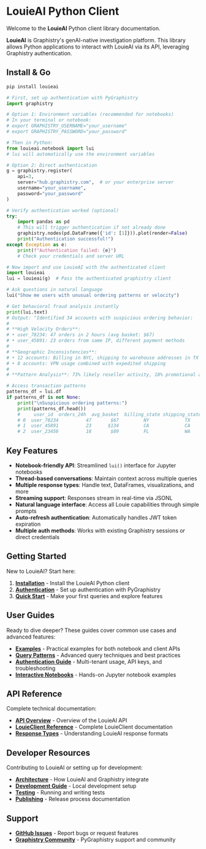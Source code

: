# LouieAI Python Client

Welcome to the **LouieAI** Python client library documentation.

**LouieAI** is Graphistry's genAI-native investigation platform. This library allows Python applications to interact with LouieAI via its API, leveraging Graphistry authentication.

## Install & Go

```bash
pip install louieai
```

```python
# First, set up authentication with PyGraphistry
import graphistry

# Option 1: Environment variables (recommended for notebooks)
# In your terminal or notebook:
# export GRAPHISTRY_USERNAME="your_username"
# export GRAPHISTRY_PASSWORD="your_password"

# Then in Python:
from louieai.notebook import lui
# lui will automatically use the environment variables

# Option 2: Direct authentication
g = graphistry.register(
    api=3, 
    server="hub.graphistry.com",  # or your enterprise server
    username="your_username", 
    password="your_password"
)

# Verify authentication worked (optional)
try:
    import pandas as pd
    # This will trigger authentication if not already done
    graphistry.nodes(pd.DataFrame({'id': [1]})).plot(render=False)
    print("Authentication successful!")
except Exception as e:
    print(f"Authentication failed: {e}")
    # Check your credentials and server URL

# Now import and use LouieAI with the authenticated client
import louieai
lui = louieai(g)  # Pass the authenticated graphistry client

# Ask questions in natural language
lui("Show me users with unusual ordering patterns or velocity")

# Get behavioral fraud analysis instantly
print(lui.text)
# Output: "Identified 34 accounts with suspicious ordering behavior:
# 
# **High Velocity Orders**:
# • user_78234: 47 orders in 2 hours (avg basket: $67)
# • user_45891: 23 orders from same IP, different payment methods
# 
# **Geographic Inconsistencies**:
# • 12 accounts: Billing in NYC, shipping to warehouse addresses in TX
# • 8 accounts: VPN usage combined with expedited shipping
# 
# **Pattern Analysis**: 73% likely reseller activity, 18% promotional abuse"

# Access transaction patterns
patterns_df = lui.df
if patterns_df is not None:
    print("\nSuspicious ordering patterns:")
    print(patterns_df.head())
    #     user_id  orders_24h  avg_basket  billing_state shipping_state  pattern_type
    # 0  user_78234          47       $67         NY             TX      high_velocity
    # 1  user_45891          23      $134         CA             CA      payment_cycling  
    # 2  user_23456          18       $89         FL             WA      geo_inconsistent
```

## Key Features

- **Notebook-friendly API**: Streamlined `lui()` interface for Jupyter notebooks
- **Thread-based conversations**: Maintain context across multiple queries
- **Multiple response types**: Handle text, DataFrames, visualizations, and more
- **Streaming support**: Responses stream in real-time via JSONL
- **Natural language interface**: Access all Louie capabilities through simple prompts
- **Auto-refresh authentication**: Automatically handles JWT token expiration
- **Multiple auth methods**: Works with existing Graphistry sessions or direct credentials

## Getting Started

New to LouieAI? Start here:

1. **[Installation](getting-started/installation.md)** - Install the LouieAI Python client
2. **[Authentication](getting-started/authentication.md)** - Set up authentication with PyGraphistry
3. **[Quick Start](getting-started/quick-start.md)** - Make your first queries and explore features

## User Guides

Ready to dive deeper? These guides cover common use cases and advanced features:

- **[Examples](guides/examples.md)** - Practical examples for both notebook and client APIs
- **[Query Patterns](guides/query-patterns.md)** - Advanced query techniques and best practices
- **[Authentication Guide](guides/authentication.md)** - Multi-tenant usage, API keys, and troubleshooting
- **[Interactive Notebooks](getting-started/notebooks/)** - Hands-on Jupyter notebook examples

## API Reference

Complete technical documentation:

- **[API Overview](api/index.md)** - Overview of the LouieAI API
- **[LouieClient Reference](api/client.md)** - Complete LouieClient documentation
- **[Response Types](api/response-types.md)** - Understanding LouieAI response formats

## Developer Resources

Contributing to LouieAI or setting up for development:

- **[Architecture](developer/architecture.md)** - How LouieAI and Graphistry integrate
- **[Development Guide](developer/development.md)** - Local development setup
- **[Testing](developer/testing.md)** - Running and writing tests
- **[Publishing](developer/publishing.md)** - Release process documentation

## Support

- **[GitHub Issues](https://github.com/graphistry/louie-py/issues)** - Report bugs or request features
- **[Graphistry Community](https://github.com/graphistry/pygraphistry)** - PyGraphistry support and community